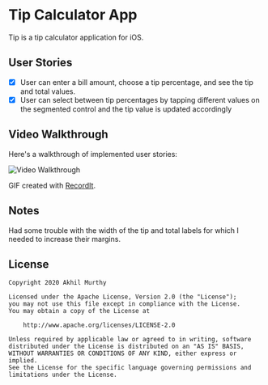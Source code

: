 # Tip Calculator App

Tip is a tip calculator application for iOS.


## User Stories

* [X] User can enter a bill amount, choose a tip percentage, and see the tip and total values.
* [X] User can select between tip percentages by tapping different values on the segmented control and the tip value is updated accordingly

## Video Walkthrough

Here's a walkthrough of implemented user stories:

<img src='http://g.recordit.co/RdAfrajVT3.gif' title='Video Walkthrough' width='' alt='Video Walkthrough' />

GIF created with [RecordIt](https://recordit.co/).

## Notes

Had some trouble with the width of the tip and total labels for which I needed to increase their margins.

## License

    Copyright 2020 Akhil Murthy

    Licensed under the Apache License, Version 2.0 (the "License");
    you may not use this file except in compliance with the License.
    You may obtain a copy of the License at

        http://www.apache.org/licenses/LICENSE-2.0

    Unless required by applicable law or agreed to in writing, software
    distributed under the License is distributed on an "AS IS" BASIS,
    WITHOUT WARRANTIES OR CONDITIONS OF ANY KIND, either express or implied.
    See the License for the specific language governing permissions and
    limitations under the License.
